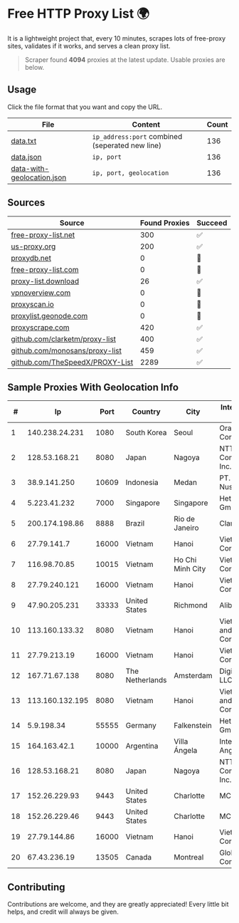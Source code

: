 
# Free HTTP Proxy List 🌍

It is a lightweight project that, every 10 minutes, scrapes lots of free-proxy sites, validates if it works, and serves a clean proxy list.


> Scraper found **4094** proxies at the latest update. Usable proxies are below.

## Usage

Click the file format that you want and copy the URL.


|File|Content|Count|
|----|-------|-----|
|[data.txt](https://raw.githubusercontent.com/themiralay/Proxy-List-World/master/data.txt)|`ip_address:port` combined (seperated new line)|136|
|[data.json](https://raw.githubusercontent.com/themiralay/Proxy-List-World/master/data.json)|`ip, port`|136|
|[data-with-geolocation.json](https://raw.githubusercontent.com/themiralay/Proxy-List-World/master/data-with-geolocation.json)|`ip, port, geolocation`|136|

## Sources

|Source|Found Proxies|Succeed|
|------|-------------|-------|
|[free-proxy-list.net](https://free-proxy-list.net)|300|✅|
|[us-proxy.org](https://www.us-proxy.org)|200|✅|
|[proxydb.net](http://proxydb.net)|0|🚫|
|[free-proxy-list.com](https://free-proxy-list.com/?page=&port=&type%5B%5D=http&type%5B%5D=https&up_time=0&search=Search)|0|🚫|
|[proxy-list.download](https://www.proxy-list.download/HTTP)|26|✅|
|[vpnoverview.com](https://vpnoverview.com/privacy/anonymous-browsing/free-proxy-servers)|0|🚫|
|[proxyscan.io](https://www.proxyscan.io)|0|🚫|
|[proxylist.geonode.com](https://proxylist.geonode.com/api/proxy-list?limit=300&page=1&sort_by=lastChecked&sort_type=desc&protocols=http,https)|0|🚫|
|[proxyscrape.com](https://api.proxyscrape.com/v2/?request=displayproxies&protocol=http&timeout=10000&country=all&ssl=all&anonymity=all)|420|✅|
|[github.com/clarketm/proxy-list](https://raw.githubusercontent.com/clarketm/proxy-list/master/proxy-list-raw.txt)|400|✅|
|[github.com/monosans/proxy-list](https://raw.githubusercontent.com/monosans/proxy-list/main/proxies/http.txt)|459|✅|
|[github.com/TheSpeedX/PROXY-List](https://raw.githubusercontent.com/TheSpeedX/PROXY-List/master/http.txt)|2289|✅|


## Sample Proxies With Geolocation Info

|#|Ip|Port|Country|City|Internet Service Provider|
|-|--|----|-------|----|-------------------------|
|1|140.238.24.231|1080|South Korea|Seoul|Oracle Corporation|
|2|128.53.168.21|8080|Japan|Nagoya|NTT PC Communications, Inc.|
|3|38.9.141.250|10609|Indonesia|Medan|PT. Media Antar Nusa|
|4|5.223.41.232|7000|Singapore|Singapore|Hetzner Online GmbH|
|5|200.174.198.86|8888|Brazil|Rio de Janeiro|Claro S.A|
|6|27.79.141.7|16000|Vietnam|Hanoi|Viettel Corporation|
|7|116.98.70.85|10015|Vietnam|Ho Chi Minh City|Viettel Corporation|
|8|27.79.240.121|16000|Vietnam|Hanoi|Viettel Corporation|
|9|47.90.205.231|33333|United States|Richmond|Alibaba.com LLC|
|10|113.160.133.32|8080|Vietnam|Hanoi|VietNam Post and Telecom Corporation|
|11|27.79.213.19|16000|Vietnam|Hanoi|Viettel Corporation|
|12|167.71.67.138|8080|The Netherlands|Amsterdam|DigitalOcean, LLC|
|13|113.160.132.195|8080|Vietnam|Hanoi|VietNam Post and Telecom Corporation|
|14|5.9.198.34|55555|Germany|Falkenstein|Hetzner Online GmbH|
|15|164.163.42.1|10000|Argentina|Villa Ángela|Interret Villa Angela SRL|
|16|128.53.168.21|8080|Japan|Nagoya|NTT PC Communications, Inc.|
|17|152.26.229.93|9443|United States|Charlotte|MCNC|
|18|152.26.229.46|9443|United States|Charlotte|MCNC|
|19|27.79.144.86|16000|Vietnam|Hanoi|Viettel Corporation|
|20|67.43.236.19|13505|Canada|Montreal|GloboTech Communications|



## Contributing

Contributions are welcome, and they are greatly appreciated! Every
little bit helps, and credit will always be given.

